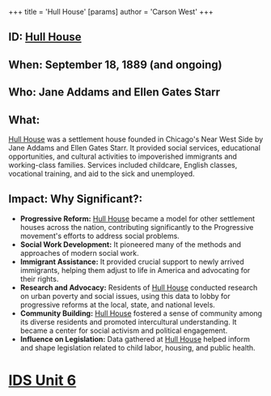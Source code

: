 +++
 title = 'Hull House'
[params]
	author = 'Carson West'
+++
## ID: [Hull House](./../hull-house/)

## When: September 18, 1889 (and ongoing)

## Who: Jane Addams and Ellen Gates Starr

## What:

[Hull House](./../hull-house/) was a settlement house founded in Chicago's Near West Side by Jane Addams and Ellen Gates Starr.  It provided social services, educational opportunities, and cultural activities to impoverished immigrants and working-class families.  Services included childcare, English classes, vocational training, and aid to the sick and unemployed.

## Impact: Why Significant?:
* **Progressive Reform:** [Hull House](./../hull-house/) became a model for other settlement houses across the nation, contributing significantly to the Progressive movement's efforts to address social problems.
* **Social Work Development:** It pioneered many of the methods and approaches of modern social work.
* **Immigrant Assistance:** It provided crucial support to newly arrived immigrants, helping them adjust to life in America and advocating for their rights.
* **Research and Advocacy:** Residents of [Hull House](./../hull-house/) conducted research on urban poverty and social issues, using this data to lobby for progressive reforms at the local, state, and national levels.
* **Community Building:** [Hull House](./../hull-house/) fostered a sense of community among its diverse residents and promoted intercultural understanding.  It became a center for social activism and political engagement.
* **Influence on Legislation:** Data gathered at [Hull House](./../hull-house/) helped inform and shape legislation related to child labor, housing, and public health.

# [IDS Unit 6](./../ids-unit-6/)